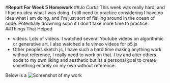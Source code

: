 #**Report For Week 5 Homework**
##*Jo Curtis*
This week was really hard, and I had no idea what I was doing. I still need to practice considering I have no idea what I am doing, and I'm just sort of flailing around in the ocean of code. Potentially drowning soon if I don't take more time to practice.
##Things That Helped
- videos. Lots of videos. I watched several Youtube videos on algorithmic or generative art. I also watched a fe vimeo videos for p5.js
- Other peoples sketch.js, I have such a hard time making anything work without reference, I really need to work on that. I try and alter others code to my own liking and aesthetic but its a personal goal to create something entirely on my own without reference.

Below is a ![Screenshot of my work](ScreenShot.png)

